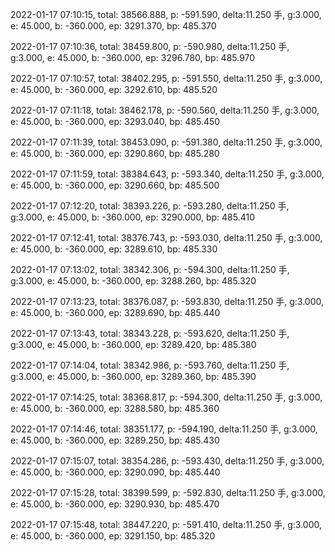 2022-01-17 07:10:15, total: 38566.888, p: -591.590, delta:11.250 手, g:3.000, e: 45.000, b: -360.000, ep: 3291.370, bp: 485.370

2022-01-17 07:10:36, total: 38459.800, p: -590.980, delta:11.250 手, g:3.000, e: 45.000, b: -360.000, ep: 3296.780, bp: 485.970

2022-01-17 07:10:57, total: 38402.295, p: -591.550, delta:11.250 手, g:3.000, e: 45.000, b: -360.000, ep: 3292.610, bp: 485.520

2022-01-17 07:11:18, total: 38462.178, p: -590.560, delta:11.250 手, g:3.000, e: 45.000, b: -360.000, ep: 3293.040, bp: 485.450

2022-01-17 07:11:39, total: 38453.090, p: -591.380, delta:11.250 手, g:3.000, e: 45.000, b: -360.000, ep: 3290.860, bp: 485.280

2022-01-17 07:11:59, total: 38384.643, p: -593.340, delta:11.250 手, g:3.000, e: 45.000, b: -360.000, ep: 3290.660, bp: 485.500

2022-01-17 07:12:20, total: 38393.226, p: -593.280, delta:11.250 手, g:3.000, e: 45.000, b: -360.000, ep: 3290.000, bp: 485.410

2022-01-17 07:12:41, total: 38376.743, p: -593.030, delta:11.250 手, g:3.000, e: 45.000, b: -360.000, ep: 3289.610, bp: 485.330

2022-01-17 07:13:02, total: 38342.306, p: -594.300, delta:11.250 手, g:3.000, e: 45.000, b: -360.000, ep: 3288.260, bp: 485.320

2022-01-17 07:13:23, total: 38376.087, p: -593.830, delta:11.250 手, g:3.000, e: 45.000, b: -360.000, ep: 3289.690, bp: 485.440

2022-01-17 07:13:43, total: 38343.228, p: -593.620, delta:11.250 手, g:3.000, e: 45.000, b: -360.000, ep: 3289.420, bp: 485.380

2022-01-17 07:14:04, total: 38342.986, p: -593.760, delta:11.250 手, g:3.000, e: 45.000, b: -360.000, ep: 3289.360, bp: 485.390

2022-01-17 07:14:25, total: 38368.817, p: -594.300, delta:11.250 手, g:3.000, e: 45.000, b: -360.000, ep: 3288.580, bp: 485.360

2022-01-17 07:14:46, total: 38351.177, p: -594.190, delta:11.250 手, g:3.000, e: 45.000, b: -360.000, ep: 3289.250, bp: 485.430

2022-01-17 07:15:07, total: 38354.286, p: -593.430, delta:11.250 手, g:3.000, e: 45.000, b: -360.000, ep: 3290.090, bp: 485.440

2022-01-17 07:15:28, total: 38399.599, p: -592.830, delta:11.250 手, g:3.000, e: 45.000, b: -360.000, ep: 3290.930, bp: 485.470

2022-01-17 07:15:48, total: 38447.220, p: -591.410, delta:11.250 手, g:3.000, e: 45.000, b: -360.000, ep: 3291.150, bp: 485.320